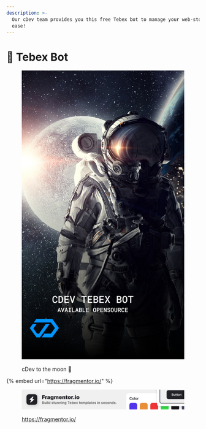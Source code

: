 ```yaml
---
description: >-
  Our cDev team provides you this free Tebex bot to manage your web-store with
  ease!
---
```


# 🛒 Tebex Bot

<figure><img src="../.gitbook/assets/cdevspacez.png" alt=""><figcaption><p>cDev to the moon 🚀</p></figcaption></figure>

{% embed url="https://fragmentor.io/" %}

<figure><img src="../.gitbook/assets/Advertisment.png" alt="https://fragmentor.io/"><figcaption><p><a href="https://fragmentor.io/">https://fragmentor.io/</a></p></figcaption></figure>
